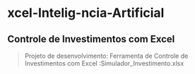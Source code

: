 # xcel-Intelig-ncia-Artificial

## Controle de Investimentos com Excel

> Projeto de desenvolvimento: Ferramenta de Controle de Investimentos com Excel
> :Simulador_Investimento.xlsx
